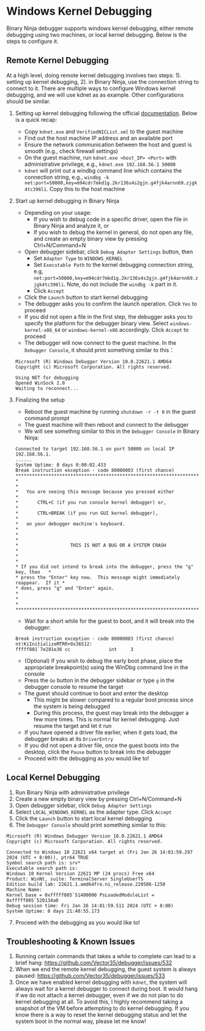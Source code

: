 # Windows Kernel Debugging

Binary Ninja debugger supports windows kernel debugging, either remote debugging using two machines, or local kernel debugging.
Below is the steps to configure it.

## Remote Kernel Debugging

At a high level, doing remote kernel debugging involves two steps: 1). setting up kernel debugging, 2). in Binary Ninja,
use the connection string to connect to it. There are multiple ways to configure Windows kernel debugging, and we will 
use kdnet as as example. Other configurations should be similar.

1. Setting up kernel debugging following the official [documentation](https://learn.microsoft.com/en-us/windows-hardware/drivers/debugger/setting-up-a-network-debugging-connection-automatically). Below is a quick recap:
    - Copy `kdnet.exe` and `VerifiedNICList.xml` to the guest machine
    - Find out the host machine IP address and an available port
    - Ensure the network communication between the host and guest is smooth (e.g., check firewall settings)
    - On the guest machine, run `kdnet.exe <host_IP> <Port>` with administrative privilege, e.g., `kdnet.exe 192.168.56.1 50000`
    - `kdnet` will print out a windbg command line which contains the connection string, e.g., `windbg -k net:port=50000,key=m94cdr7mkd1g.2kr136s4s2gjn.g4fjk4arnn69.zjgk4tc396li`. Copy this to the host machine
2. Start up kernel debugging in Binary Ninja
    - Depending on your usage:
        - If you wish to debug code in a specific driver, open the file in Binary Ninja and analyze it, or
        - If you wish to debug the kernel in general, do not open any file, and create an empty binary view by pressing Ctrl+N/Command+N
    - Open debugger sidebar, click `Debug Adapter Settings` button, then
        - Set `Adapter Type` to `WINDOWS_KERNEL`
        - Set `Executable Path` to the kernel debugging connection string, e.g, `net:port=50000,key=m94cdr7mkd1g.2kr136s4s2gjn.g4fjk4arnn69.zjgk4tc396li`. Note, do not include the `windbg -k` part in it.
        - Click `Accept`
    - Click the `Launch` button to start kernel debugging
    - The debugger asks you to confirm the launch operation. Click `Yes` to proceed
    - If you did not open a file in the first step, the debugger asks you to specify the platform for the debugger binary view. Select `windows-kernel-x86_64` or `windows-kernel-x86` accordingly. Click `Accept` to proceed
    - The debugger will now connect to the guest machine. In the `Debugger Console`, it should print something similar to this：
    ```
    Microsoft (R) Windows Debugger Version 10.0.22621.1 AMD64
    Copyright (c) Microsoft Corporation. All rights reserved.
    
    Using NET for debugging
    Opened WinSock 2.0
    Waiting to reconnect...
    ```

3. Finalizing the setup
    - Reboot the guest machine by running `shutdown -r -t 0` in the guest command prompt
    - The guest machine will then reboot and connect to the debugger
    - We will see somethng similar to this in the `Debugger Console` in Binary Ninja:

    ```
    Connected to target 192.168.56.1 on port 50000 on local IP 192.168.56.1.
    ......
    System Uptime: 0 days 0:00:02.433
    Break instruction exception - code 80000003 (first chance)
    *******************************************************************************
    *                                                                             *
    *   You are seeing this message because you pressed either                    *
    *       CTRL+C (if you run console kernel debugger) or,                       *
    *       CTRL+BREAK (if you run GUI kernel debugger),                          *
    *   on your debugger machine's keyboard.                                      *
    *                                                                             *
    *                   THIS IS NOT A BUG OR A SYSTEM CRASH                       *
    *                                                                             *
    * If you did not intend to break into the debugger, press the "g" key, then   *
    * press the "Enter" key now.  This message might immediately reappear.  If it *
    * does, press "g" and "Enter" again.                                          *
    *                                                                             *
    *******************************************************************************
    ```

    - Wait for a short while for the guest to boot, and it will break into the debugger:

    ```
    Break instruction exception - code 80000003 (first chance)
    nt!KiInitializeMTRR+0x36512:
    fffff801`7e281e36 cc              int     3
    ```

    - (Optional) If you wish to debug the early boot phase, place the appropriate breakpoint(s) using the WinDbg command line in the console
    - Press the `Go` button in the debugger sidebar or type `g` in the debugger console to resume the target
    - The guest should continue to boot and enter the desktop
        - This might be slower compared to a regular boot process since the system is being debugged
        - During this process, the guest may break into the debugger a few more times. This is normal for kernel debugging. Just resume the target and let it run
    - If you have opened a driver file earlier, when it gets load, the debugger breaks at its `DriverEntry`
    - If you did not open a driver file, once the guest boots into the desktop, click the `Pause` button to break into the debugger
    - Proceed with the debugging as you would like to!
   

## Local Kernel Debugging

1. Run Binary Ninja with administrative privilege
2. Create a new empty binary view by pressing Ctrl+N/Command+N
3. Open debugger sidebar, click `Debug Adapter Settings`
4. Select `LOCAL_WINDOWS_KERNEL` as the adapter type. Click `Accept`
5. Click the `Launch` button to start local kernel debugging
6. The `Debugger Console` should print something similar to this:
```
Microsoft (R) Windows Debugger Version 10.0.22621.1 AMD64
Copyright (c) Microsoft Corporation. All rights reserved.

Connected to Windows 10 22621 x64 target at (Fri Jan 26 14:01:59.297 2024 (UTC + 8:00)), ptr64 TRUE
Symbol search path is: srv*
Executable search path is: 
Windows 10 Kernel Version 22621 MP (24 procs) Free x64
Product: WinNt, suite: TerminalServer SingleUserTS
Edition build lab: 22621.1.amd64fre.ni_release.220506-1250
Machine Name:
Kernel base = 0xfffff805`51400000 PsLoadedModuleList = 0xfffff805`520134a0
Debug session time: Fri Jan 26 14:01:59.511 2024 (UTC + 8:00)
System Uptime: 0 days 21:40:55.173
```
7. Proceed with the debugging as you would like to!

## Troubleshooting & Known Issues

1. Running certain commands that takes a while to complete can lead to a brief hang: https://github.com/Vector35/debugger/issues/532
2. When we end the remote kernel debugging, the guest system is always paused: https://github.com/Vector35/debugger/issues/533
3. Once we have enabled kernel debugging with `kdnet`, the system will always wait for a kernel debugger to connect during boot. 
It would hang if we do not attach a kernel debugger, even if we do not plan to do kernel debugging at all.
To avoid this, I highly recommend taking a snapshot of the VM before attempting to do kernel debugging.
If you know there is a way to reset the kernel debugging status and let the system boot in the normal way, please let me know!